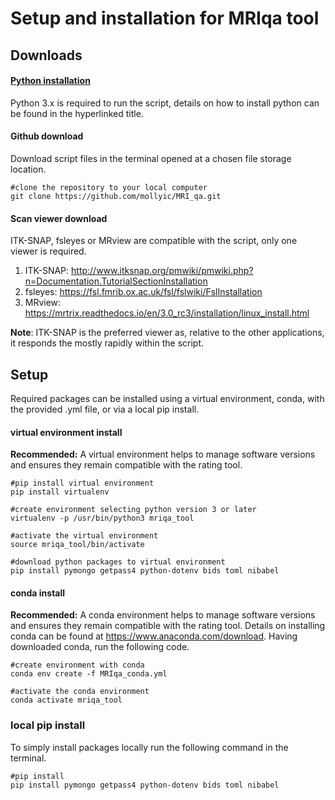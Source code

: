 # Setup and installation for MRIqa tool

## Downloads 
#### [Python installation](./python.md)
Python 3.x is required to run the script, details on how to install python can be found in the hyperlinked title.

#### Github download

Download script files in the terminal opened at a chosen file storage location.

```
#clone the repository to your local computer
git clone https://github.com/mollyic/MRI_qa.git
```

#### Scan viewer download

ITK-SNAP, fsleyes or MRview are compatible with the script, only one viewer is required.

1. ITK-SNAP: http://www.itksnap.org/pmwiki/pmwiki.php?n=Documentation.TutorialSectionInstallation
2. fsleyes: https://fsl.fmrib.ox.ac.uk/fsl/fslwiki/FslInstallation
3. MRview: https://mrtrix.readthedocs.io/en/3.0_rc3/installation/linux_install.html

**Note**: ITK-SNAP is the preferred viewer as, relative to the other applications, it responds the mostly rapidly within the script.


## Setup
Required packages can be installed using a virtual environment, conda, with the provided .yml file, or via a local pip install.

#### virtual environment install 

**Recommended:** A virtual environment helps to manage software versions and ensures they remain compatible with the rating tool. 

```
#pip install virtual environment
pip install virtualenv

#create environment selecting python version 3 or later
virtualenv -p /usr/bin/python3 mriqa_tool

#activate the virtual environment
source mriqa_tool/bin/activate

#download python packages to virtual environment
pip install pymongo getpass4 python-dotenv bids toml nibabel
```

#### conda install 

**Recommended:** A conda environment helps to manage software versions and ensures they remain compatible with the rating tool. Details on installing conda can be found at https://www.anaconda.com/download. Having downloaded conda, run the following code.

```
#create environment with conda
conda env create -f MRIqa_conda.yml

#activate the conda environment
conda activate mriqa_tool
```


### local pip install 
To simply install packages locally run the following command in the terminal.

```
#pip install
pip install pymongo getpass4 python-dotenv bids toml nibabel
```
